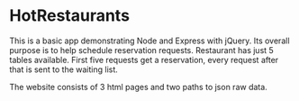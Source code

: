# HotRestaurants

This is a basic app demonstrating Node and Express with jQuery. Its overall purpose is to help schedule reservation requests. Restaurant has just 5 tables available. First five requests get a reservation, every request after that is sent to the waiting list.

The website consists of 3 html pages and two paths to json raw data.
